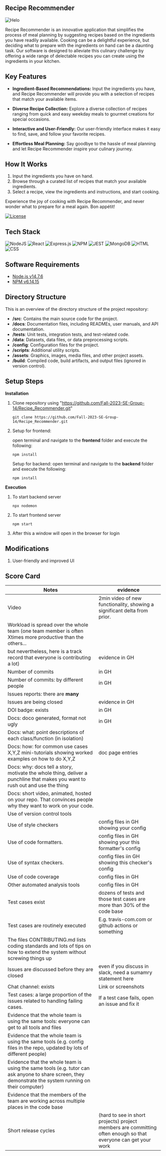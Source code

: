 ## Recipe Recommender
![Helo](recipe.gif)


Recipe Recommender is an innovative application that simplifies the process of meal planning by suggesting recipes based on the ingredients you have readily available. Cooking can be a delightful experience, but deciding what to prepare with the ingredients on hand can be a daunting task. Our software is designed to alleviate this culinary challenge by offering a wide range of delectable recipes you can create using the ingredients in your kitchen.

## Key Features

- **Ingredient-Based Recommendations:** Input the ingredients you have, and Recipe Recommender will provide you with a selection of recipes that match your available items.

- **Diverse Recipe Collection:** Explore a diverse collection of recipes ranging from quick and easy weekday meals to gourmet creations for special occasions.

- **Interactive and User-Friendly:** Our user-friendly interface makes it easy to find, save, and follow your favorite recipes.

- **Effortless Meal Planning:** Say goodbye to the hassle of meal planning and let Recipe Recommender inspire your culinary journey.

## How It Works

1. Input the ingredients you have on hand.
2. Browse through a curated list of recipes that match your available ingredients.
3. Select a recipe, view the ingredients and instructions, and start cooking.

Experience the joy of cooking with Recipe Recommender, and never wonder what to prepare for a meal again. Bon appétit!

[![License](https://img.shields.io/badge/License-MIT-blue.svg)](https://opensource.org/licenses/MIT)

## Tech Stack

![NodeJS](https://img.shields.io/badge/node.js-6DA55F?style=for-the-badge&logo=node.js&logoColor=white) ![React](https://img.shields.io/badge/react-%2320232a.svg?style=for-the-badge&logo=react&logoColor=%2361DAFB) ![Express.js](https://img.shields.io/badge/express.js-%23404d59.svg?style=for-the-badge&logo=express&logoColor=%2361DAFB) ![NPM](https://img.shields.io/badge/npm-CB3837?style=for-the-badge&logo=npm&logoColor=white) ![JEST](https://img.shields.io/badge/Jest-C21325?style=for-the-badge&logo=jest&logoColor=white) ![MongoDB](https://img.shields.io/badge/MongoDB-%234ea94b.svg?style=for-the-badge&logo=mongodb&logoColor=white) ![HTML](https://img.shields.io/badge/HTML5-E34F26?style=for-the-badge&logo=html5&logoColor=white) ![CSS](https://img.shields.io/badge/CSS3-1572B6?style=for-the-badge&logo=css3&logoColor=white)

## Software Requirements

- [Node.js v14.7.6](https://nodejs.org/en/download/)
- [NPM v6.14.15](https://nodejs.org/en/download/)

## Directory Structure

This is an overview of the directory structure of the project repository:

- **/src**: Contains the main source code for the project.
- **/docs**: Documentation files, including READMEs, user manuals, and API documentation.
- **/tests**: Unit tests, integration tests, and test-related code.
- **/data**: Datasets, data files, or data preprocessing scripts.
- **/config**: Configuration files for the project.
- **/scripts**: Additional utility scripts.
- **/assets**: Graphics, images, media files, and other project assets.
- **/build**: Compiled code, build artifacts, and output files (ignored in version control).


## Setup Steps
**Installation**

1. Clone repository using "https://github.com/Fall-2023-SE-Group-14/Recipe_Recommender.git"
      ```
      git clone https://github.com/Fall-2023-SE-Group-14/Recipe_Recommender.git
      ```
2. Setup for frontend:

    open terminal and navigate to the **frontend** folder and execute the following:
      ```
      npm install
      ```
    Setup for backend:
        open terminal and navigate to the **backend** folder and execute the following:

      ```
      npm install
      ```
**Execution**
1. To start backend server
    ```
    npx nodemon
    ```
2. To start frontend server
    ```
    npm start
    ```
3. After this a window will open in the browser for login

## Modifications

1. User-friendly and improved UI





## Score Card

|Notes|evidence|
|-----|---------|
|Video|2min video of new functionality, showing a significant delta from prior.|link to video
|Workload is spread over the whole team (one team member is often Xtimes more productive than the others... 
but nevertheless, here is a track record that everyone is contributing a lot)|evidence in GH| OK |
|Number of commits|in GH|
|Number of commits: by different people|in GH|
|Issues reports: there are **many**|
|Issues are being closed|evidence in GH|
|DOI badge: exists|in GH|
|Docs: doco generated, format not ugly |in GH|
|Docs: what: point descriptions of each class/function (in isolation) |
|Docs: how: for common use cases X,Y,Z mini-tutorials showing worked examples on how to do X,Y,Z|doc page entries|
|Docs: why: docs tell a story, motivate the whole thing, deliver a punchline that makes you want to rush out and use the thing|
|Docs: short video, animated, hosted on your repo. That convinces people why they want to work on your code.|
|Use of version control tools|
|Use of style checkers |config files in GH showing your config|
|Use of code formatters. |config files in GH showing your this formatter's  config|
|Use of syntax checkers. |config files iin  GH showing this checker's config  |
|Use of code coverage |config files in GH|
|Other automated analysis tools|config files in GH|
|Test cases exist|dozens of tests and those test cases are more than 30% of the code base|
|Test cases are routinely executed|E.g. travis-com.com or github actions or something|
|The files CONTRIBUTING.md lists coding standards and lots of tips on how to extend the system without screwing things up|
|Issues are discussed before they are closed|even if you discuss in slack, need a sumamry statement here|
|Chat channel: exists|Link or screenshots|
|Test cases: a large proportion of the issues related to handling failing cases.|If a test case fails, open an issue and fix it|
|Evidence that the whole team is using the same tools: everyone can get to all tools and files|
|Evidence that the whole team is using the same tools (e.g. config files in the repo, updated by lots of different people)|
|Evidence that the whole team is using the same tools (e.g. tutor can ask anyone to share screen, they demonstrate the system running on their computer)|
|Evidence that the members of the team are working across multiple places in the code base|
|Short release cycles | (hard to see in short projects) project members are committing often enough so that everyone can get your work|

